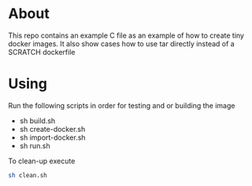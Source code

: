 # About

This repo contains an example C file as an example of how to create tiny docker images.  It also show cases how to use tar directly instead of a SCRATCH dockerfile

# Using
Run the following scripts in order for testing and or building the image

- sh build.sh
- sh create-docker.sh
- sh import-docker.sh
- sh run.sh

To clean-up execute
```sh
sh clean.sh
```
